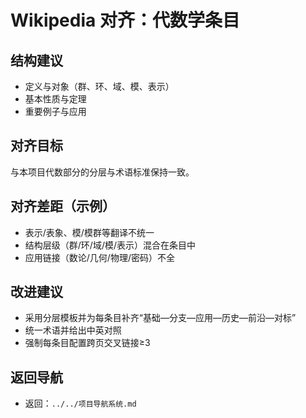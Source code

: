 # Wikipedia 对齐：代数学条目

## 结构建议

- 定义与对象（群、环、域、模、表示）
- 基本性质与定理
- 重要例子与应用

## 对齐目标

与本项目代数部分的分层与术语标准保持一致。

## 对齐差距（示例）

- 表示/表象、模/模群等翻译不统一
- 结构层级（群/环/域/模/表示）混合在条目中
- 应用链接（数论/几何/物理/密码）不全

## 改进建议

- 采用分层模板并为每条目补齐“基础—分支—应用—历史—前沿—对标”
- 统一术语并给出中英对照
- 强制每条目配置跨页交叉链接≥3

## 返回导航

- 返回：`../../项目导航系统.md`

